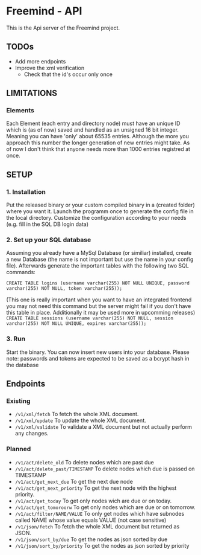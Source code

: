 # Freemind - API
This is the Api server of the Freemind project.

## TODOs
- Add more endpoints
- Improve the xml verification
  - Check that the id's occur only once

## LIMITATIONS
### Elements
Each Element (each entry and directory node) must have an unique ID which is
(as of now) saved and handled as an unsigned 16 bit integer. Meaning you can
have 'only' about 65535 entries. Although the more you approach this number
the longer generation of new entries might take. As of now I don't think that
anyone needs more than 1000 entries registred at once.

## SETUP
### 1. Installation
Put the released binary or your custom compiled binary
in a (created folder) where you want it. Launch the
programm once to generate the config file in the local
directory. Customize the configuration according to your
needs (e.g. fill in the SQL DB login data)

### 2. Set up your SQL database
Assuming you already have a MySql Database (or similiar)
installed, create a new Database (the name is not important
but use the name in your config file). Afterwards generate
the important tables with the following two SQL commands:

`CREATE TABLE logins (username varchar(255) NOT NULL UNIQUE, password varchar(255) NOT NULL, token varchar(255));`

(This one is really important when you want to have an integrated frontend
you may not need this command but the server might fail if you don't have this
table in place. Additionally it may be used more in upcomming releases)
`CREATE TABLE sessions (username varchar(255) NOT NULL, session varchar(255) NOT NULL UNIQUE, expires varchar(255));`

### 3. Run
Start the binary. You can now insert new users into your database.
Please note: passwords and tokens are expected to be saved as a
bcrypt hash in the database

## Endpoints
### Existing
- `/v1/xml/fetch` To fetch the whole XML document.
- `/v1/xml/update` To update the whole XML document.
- `/v1/xml/validate` To validate a XML document but not actually perform any changes.

### Planned
- `/v1/act/delete_old` To delete nodes which are past due
- `/v1/act/delete_past/TIMESTAMP` To delete nodes which due is passed on TIMESTAMP
- `/v1/act/get_next_due` To get the next due node
- `/v1/act/get_next_priority` To get the next node with the highest priority.
- `/v1/act/get_today` To get only nodes wich are due or on today.
- `/v1/act/get_tomoroorw` To get only nodes which are due or on tomorrow.
- `/v1/act/filter/NAME/VALUE` To only get nodes which have subnodes called NAME whose value equals VALUE (not case sensitive)
- `/v1/json/fetch` To fetch the whole XML document but returned as JSON.
- `/v1/json/sort_by/due` To get the nodes as json sorted by due
- `/v1/json/sort_by/priority` To get the nodes as json sorted by priority